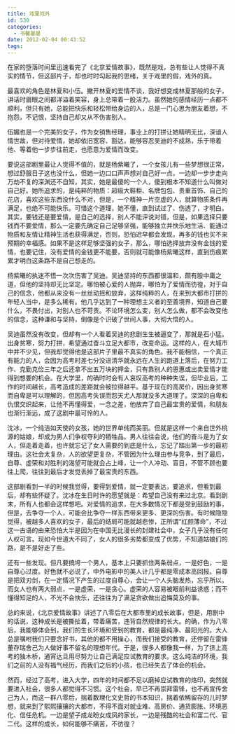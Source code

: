 ```yaml
---
title: 戏里戏外
id: 530
categories:
  - 书馨屡屡
date: 2012-02-04 00:43:52
tags:
---
```


在家的堕落时间里迅速看完了《北京爱情故事》，既然是戏，总有些让人觉得不真实的情节，但这部片子，却也时时勾起我的思绪，关于戏里的假，戏外的真。

最喜欢的角色是林夏和小伍。撇开林夏的爱情不谈，我好想变成林夏那般的女子，讲话时眉眼之间都洋溢着笑容，身上总带着一股活力。虽然她的感情经历一点都不顺利，但只有她，总能把快乐和轻松带给身边的人，总是一门心思为朋友着想，不抱怨，不记恨，坚持自己却又从不伤害别人。

伍媚也是一个完美的女子，作为女销售经理，事业上的打拼让她精明无比，深谙人情世故，但对待爱情，她却依旧宽容、豁达，能够容忍吴迪的不成熟，乐于带着他、等着他一步步往前走，也愿意为爱情而改变。

要说这部剧里最让人觉得不值的，就是杨紫曦了，一个女孩儿有一些梦想很正常，想过舒服日子这也没什么，但她一边口口声声想对自己好一点，一边却一步步走向万劫不复的深渊还不自知，其实，她是最傻的一个人，傻到根本不知道什么叫做对自己好。她所追求的，是纯粹的物质：超级大鞋柜、名牌包包、贵重首饰、自己的花店，喜欢这些东西没什么不对，但是，一个精神一片空虚的人，就算物质条件再满足，也绝不可能快乐。可惜这个道理，她不懂，直到试过了、伤透了，才明白。其实，要钱还是要爱情，是自己的选择，别人不能评说对错，但是，如果选择只要钱而不要爱情，那么一定要先确定自己足够坚强，能够独立并快乐地生活、能通过物质和友情让精神生活也获得满足，否则，恐怕迟早都会发现，再多的钱也买不来预期的幸福感。如果不是这样足够坚强的女子，那么，哪怕选择放弃没有金钱的爱情，也要记住，没有爱情的金钱更不能要，否则就可能像杨紫曦这样，直到伤痕累累才明白这条路不是自己想走的。

杨紫曦的执迷不悟一次次伤害了吴迪。吴迪坚持的东西都很温和，颇有股中庸之道，但他的坚持却无比坚定。哪怕被心爱的人抛弃，哪怕为了爱情而彷徨，对于自己的信念，他都从来没有一丝丝动摇和放弃，这样纯粹的人，在来到大都市打拼的年轻人当中，是多么稀有。他几乎达到了一种理想主义者的至善境界，知道自己要什么，不畏付出，对别人也不苛责。不论环境怎么变，别人怎么做，都不会改变他的信念，这种谦和与坚持，倒像是个识破了世间人事，大彻大悟的人。

吴迪虽然没有改变，但却有一个人看着吴迪的悲剧生生被逼变了，那就是石小猛。出身贫寒，努力打拼，希望通过奋斗立足大都市，改变命运。这样的人，在大城市中并不少见，但我却觉得他是这部片子里最不真实的角色。我不能相信，一个真正有能力的人，会因为高考时差七分没进清华就永远在人生的跑道上落后，在努力工作、克勤克俭三年之后还拿不出五万块的押金，只有靠别人的恩惠或出卖爱情才能得到想要的机会。在大学里，的确时时会有人哀叹高考的种种失误，但毕业后，工作的时间越长，高考造成的差距就会被拉得越平。基于现在的高房价，因出身贫寒而自卑是可以理解的，但因高考失误而怨天尤人那就没多大道理了。深深的自卑和仇恨交织起来，让他不再懂得爱，一念之差，他放弃了自己最宝贵的爱情，和朋友也渐行渐远，成了这剧中最可怜的人。

沈冰，一个纯洁如天使的女孩，她的世界单纯而美丽。但就是这样一个来自世外桃源的姑娘，却成为男人们争权夺利的牺牲品。男人往往会说，他们的奋斗是为了女人，但走着走着，也许就忘记了女人需要的到底是什么，忘记了踏出第一步的最初理由。这社会太复杂，人的欲望更复杂，不管因为什么理由参与竞争，到了最后，自尊、虚荣和对胜利的渴望可能就会占上峰，让一个人冲动、盲目，不管不顾也要往上爬，往往到最后才发觉丢掉了最宝贵的东西。

这部剧看到一半的时候我觉得，要得到爱情，就一定要表达，要追求，但看到最后，却有些怀疑了。沈冰在生日时许的愿望就是：希望自己没有来过北京。看到剧末，所有人也都会这样想吧。对爱情的追求，在大多数情况下都是受到鼓励的事，但是，去争夺一个人，可能会比争夺一样东西带来更多、更深的伤害。有时候隐隐觉得，被越多人喜欢的女子，最后的结局可能就越悲惨，正所谓“红颜薄命”，不过这一古语的由来恐怕大半是因为在中国无比漫长的封建社会中，女子几乎没有任何人权可言。现如今世道大不同了，女人的很多劣势都变成了优势，不知道姑娘们的路，是不是好走了些。

还有一些发现。但凡要搞垮一个男人，基本上只要抓住两条弱点，一是好色，一是自尊心过度。好色就不必说了，中外电影中的美人计几乎都是零成本高回报。自尊是把双刃剑，在一定情况下产生的过度自尊心，会让一个人头脑发热，忘乎所以。而女人也有两大弱点，一是虚荣，一是贪心。虚荣的人容易被眼前利益诱惑；而不懂得知足的人，不光不会快乐，还往往为了满足贪欲做出追悔莫及的事。

总的来说，《北京爱情故事》讲述了八零后在大都市里的成长故事，但是，用剧中的话说，这种成长是被撕扯着，带着痛苦，违背自然规律的长大。的确，作为八零后，我能够体会到，我们的生长环境和受到的教育，都是最纯净、最阳光的。大人总是嘱咐我们只要念好书，其他的都不用操心，而我们接受的教育，还停留在雷锋董存瑞舍己为人做好事不留名的理想年代。于是，很多人都像我一样，为了挤上高考的独木桥，通宵达旦用尽努力让自己满足应试教育的要求。这么纯洁的环境，我们之前的人没有福气经历，而我们之后的小孩，也已经失去了体会的机会。

然而，经过了高考，进入大学，四年的时间都不足以磨掉应试教育的烙印，突然就要进入社会，很多人都觉得不习惯。这个社会，早已不再崇拜雷锋，也不再宣传舍己为人，而这一群八零后，揣着数理化文史哲的书本知识，揣着依稀留存的儿时梦想，就来到了熙熙攘攘的大都市，不得不面对就业难、高房价、通货膨胀、环境恶化、信任危机。一边是望子成龙盼女成凤的家长，一边是残酷的社会和富二代、官二代。这样的成长，如何能够不痛苦，不彷徨？
